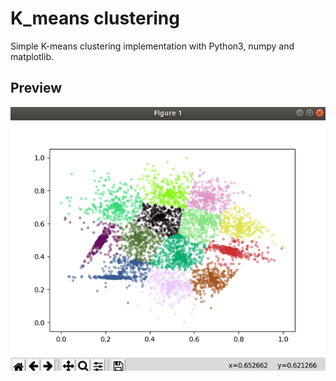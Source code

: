 # K_means clustering

Simple K-means clustering implementation with Python3, numpy and matplotlib.

## Preview

![Photo 1](https://raw.githubusercontent.com/UrjalaCoder/K_clustering/master/docs/preview1.png)
